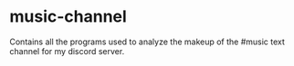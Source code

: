 # music-channel
Contains all the programs used to analyze the makeup of the #music text channel for my discord server.
